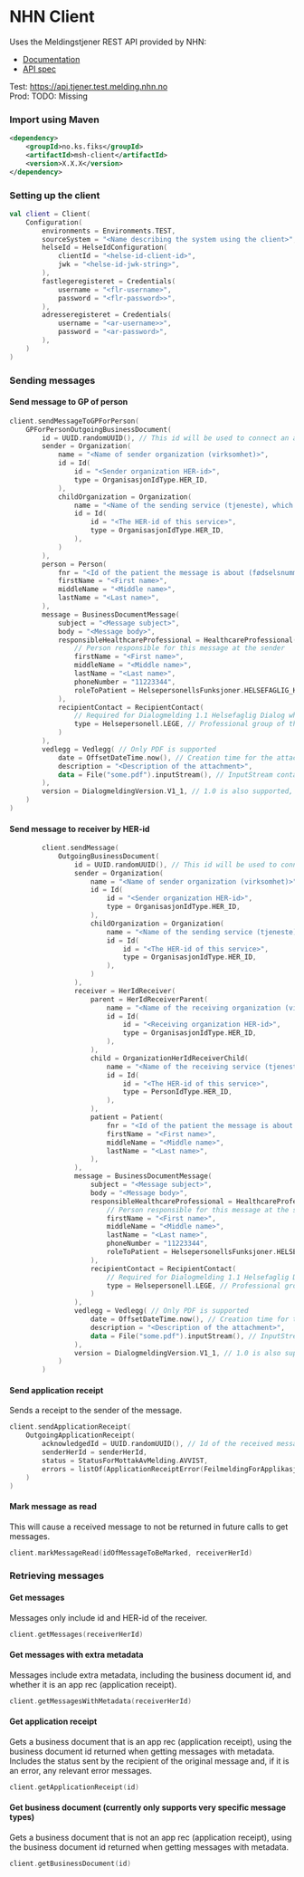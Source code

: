# NHN Client

Uses the Meldingstjener REST API provided by NHN:
- [Documentation](https://utviklerportal.nhn.no/informasjonstjenester/meldingstjener/edi-20/edi-20-ekstern-docs/docs/meldingstjener-rest-apimd)
- [API spec](https://api.tjener.test.melding.nhn.no/swagger/index.html)

Test: https://api.tjener.test.melding.nhn.no  
Prod: TODO: Missing

### Import using Maven
```xml
<dependency>
    <groupId>no.ks.fiks</groupId>
    <artifactId>msh-client</artifactId>
    <version>X.X.X</version>
</dependency>
```

### Setting up the client
```kotlin
val client = Client(
    Configuration(
        environments = Environments.TEST,
        sourceSystem = "<Name describing the system using the client>",
        helseId = HelseIdConfiguration(
            clientId = "<helse-id-client-id>",
            jwk = "<helse-id-jwk-string>",
        ),
        fastlegeregisteret = Credentials(
            username = "<flr-username>",
            password = "<flr-password>>",
        ),
        adresseregisteret = Credentials(
            username = "<ar-username>>",
            password = "<ar-password>",
        ),
    )
)
```

### Sending messages

#### Send message to GP of person

```kotlin
client.sendMessageToGPForPerson(
    GPForPersonOutgoingBusinessDocument(
        id = UUID.randomUUID(), // This id will be used to connect an application receipt to this message
        sender = Organization(
            name = "<Name of sender organization (virksomhet)>",
            id = Id(
                id = "<Sender organization HER-id>",
                type = OrganisasjonIdType.HER_ID,
            ),
            childOrganization = Organization(
                name = "<Name of the sending service (tjeneste), which is owned by the organization specified above>",
                id = Id(
                    id = "<The HER-id of this service>",
                    type = OrganisasjonIdType.HER_ID,
                ),
            )
        ),
        person = Person(
            fnr = "<Id of the patient the message is about (fødselsnummer, etc.)>",
            firstName = "<First name>",
            middleName = "<Middle name>",
            lastName = "<Last name>",
        ),
        message = BusinessDocumentMessage(
            subject = "<Message subject>",
            body = "<Message body>",
            responsibleHealthcareProfessional = HealthcareProfessional(
                // Person responsible for this message at the sender
                firstName = "<First name>",
                middleName = "<Middle name>",
                lastName = "<Last name>",
                phoneNumber = "11223344",
                roleToPatient = HelsepersonellsFunksjoner.HELSEFAGLIG_KONTAKT, // This persons role with respect to the patient
            ),
            recipientContact = RecipientContact(
                // Required for Dialogmelding 1.1 Helsefaglig Dialog when temaKodet is "Henvendelse om pasient" (which is currently the only option and is chosen automatically)
                type = Helsepersonell.LEGE, // Professional group of the healthcare professional recieving the message
            )
        ),
        vedlegg = Vedlegg( // Only PDF is supported
            date = OffsetDateTime.now(), // Creation time for the attachment
            description = "<Description of the attachment>",
            data = File("some.pdf").inputStream(), // InputStream containing the bytes for the attached PDF
        ),
        version = DialogmeldingVersion.V1_1, // 1.0 is also supported, but 1.1 is preferred and will be the main focus
    )
)
```

#### Send message to receiver by HER-id
```kotlin
        client.sendMessage(
            OutgoingBusinessDocument(
                id = UUID.randomUUID(), // This id will be used to connect an application receipt to this message
                sender = Organization(
                    name = "<Name of sender organization (virksomhet)>",
                    id = Id(
                        id = "<Sender organization HER-id>",
                        type = OrganisasjonIdType.HER_ID,
                    ),
                    childOrganization = Organization(
                        name = "<Name of the sending service (tjeneste), which is owned by the organization specified above>",
                        id = Id(
                            id = "<The HER-id of this service>",
                            type = OrganisasjonIdType.HER_ID,
                        ),
                    )
                ),
                receiver = HerIdReceiver(
                    parent = HerIdReceiverParent(
                        name = "<Name of the receiving organization (virksomhet)>",
                        id = Id(
                            id = "<Receiving organization HER-id>",
                            type = OrganisasjonIdType.HER_ID,
                        ),
                    ),
                    child = OrganizationHerIdReceiverChild(
                        name = "<Name of the receiving service (tjeneste), which is owned by the organization specified above>",
                        id = Id(
                            id = "<The HER-id of this service>",
                            type = PersonIdType.HER_ID,
                        ),
                    ),
                    patient = Patient(
                        fnr = "<Id of the patient the message is about (fødselsnummer, etc.)>",
                        firstName = "<First name>",
                        middleName = "<Middle name>",
                        lastName = "<Last name>",
                    ),
                ),
                message = BusinessDocumentMessage(
                    subject = "<Message subject>",
                    body = "<Message body>",
                    responsibleHealthcareProfessional = HealthcareProfessional(
                        // Person responsible for this message at the sender
                        firstName = "<First name>",
                        middleName = "<Middle name>",
                        lastName = "<Last name>",
                        phoneNumber = "11223344",
                        roleToPatient = HelsepersonellsFunksjoner.HELSEFAGLIG_KONTAKT, // This persons role with respect to the patient
                    ),
                    recipientContact = RecipientContact(
                        // Required for Dialogmelding 1.1 Helsefaglig Dialog when temaKodet is "Henvendelse om pasient" (which is currently the only option and is chosen automatically)
                        type = Helsepersonell.LEGE, // Professional group of the healthcare professional recieving the message
                    )
                ),
                vedlegg = Vedlegg( // Only PDF is supported
                    date = OffsetDateTime.now(), // Creation time for the attachment
                    description = "<Description of the attachment>",
                    data = File("some.pdf").inputStream(), // InputStream containing the bytes for the attached PDF
                ),
                version = DialogmeldingVersion.V1_1, // 1.0 is also supported, but 1.1 is preferred and will be the main focus
            )
        )
```

#### Send application receipt
Sends a receipt to the sender of the message.
```kotlin
client.sendApplicationReceipt(
    OutgoingApplicationReceipt(
        acknowledgedId = UUID.randomUUID(), // Id of the received message that the app rec is acknowledging
        senderHerId = senderHerId,
        status = StatusForMottakAvMelding.AVVIST,
        errors = listOf(ApplicationReceiptError(FeilmeldingForApplikasjonskvittering.ANNEN_FEIL, "Something went wrong")), // Not allowed when status is OK, required otherwise
    )
)
```

#### Mark message as read
This will cause a received message to not be returned in future calls to get messages.
```kotlin
client.markMessageRead(idOfMessageToBeMarked, receiverHerId)
```

### Retrieving messages

#### Get messages
Messages only include id and HER-id of the receiver.
```kotlin
client.getMessages(receiverHerId)
```

#### Get messages with extra metadata
Messages include extra metadata, including the business document id, and whether it is an app rec (application receipt).
```kotlin
client.getMessagesWithMetadata(receiverHerId)
```

#### Get application receipt
Gets a business document that is an app rec (application receipt), using the business document id returned when getting messages with metadata.
Includes the status sent by the recipient of the original message and, if it is an error, any relevant error messages.
```kotlin
client.getApplicationReceipt(id)
```

#### Get business document (currently only supports very specific message types)
Gets a business document that is not an app rec (application receipt), using the business document id returned when getting messages with metadata.
```kotlin
client.getBusinessDocument(id)
```
